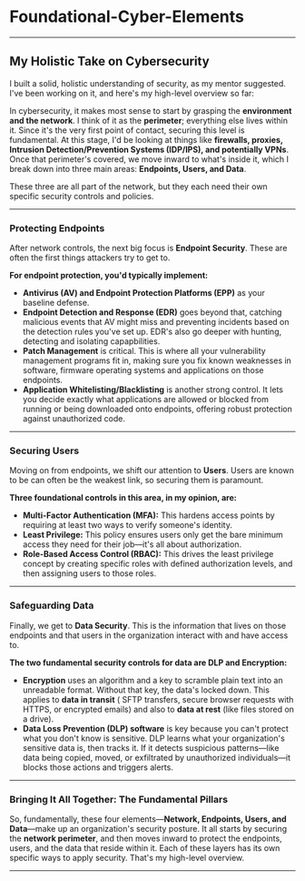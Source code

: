# Foundational-Cyber-Elements

---

## My Holistic Take on Cybersecurity

I built a solid, holistic understanding of security, as my mentor suggested. I've been working on it, and here's my high-level overview so far:

In cybersecurity, it makes most sense to start by grasping the **environment and the network**. I think of it as the **perimeter**; everything else lives within it. Since it's the very first point of contact, securing this level is fundamental. At this stage, I'd be looking at things like **firewalls, proxies, Intrusion Detection/Prevention Systems (IDP/IPS), and potentially VPNs**. Once that perimeter's covered, we move inward to what's inside it, which I break down into three main areas: **Endpoints, Users, and Data**.

These three are all part of the network, but they each need their own specific security controls and policies.

---

### Protecting Endpoints

After network controls, the next big focus is **Endpoint Security**. These are often the first things attackers try to get to.

**For endpoint protection, you'd typically implement:**

* **Antivirus (AV) and Endpoint Protection Platforms (EPP)** as your baseline defense.
* **Endpoint Detection and Response (EDR)** goes beyond that, catching malicious events that AV might miss and preventing incidents based on the detection rules you've set up. EDR's also go deeper with hunting, detecting and isolating capapbilities.
* **Patch Management** is critical. This is where all your vulnerability management programs fit in, making sure you fix known weaknesses in software, firmware operating systems and applications on those endpoints.
* **Application Whitelisting/Blacklisting** is another strong control. It lets you decide exactly what applications are allowed or blocked from running or being downloaded onto endpoints, offering robust protection against unauthorized code.

---

### Securing Users

Moving on from endpoints, we shift our attention to **Users**. Users are known to be can often be the weakest link, so securing them is paramount.

**Three foundational controls in this area, in my opinion, are:**

* **Multi-Factor Authentication (MFA):** This hardens access points by requiring at least two ways to verify someone's identity.
* **Least Privilege:** This policy ensures users only get the bare minimum access they need for their job—it's all about authorization.
* **Role-Based Access Control (RBAC):** This drives the least privilege concept by creating specific roles with defined authorization levels, and then assigning users to those roles.

---

### Safeguarding Data

Finally, we get to **Data Security**. This is the information that lives on those endpoints and that users in the organization interact with and have access to.

**The two fundamental security controls for data are DLP and Encryption:**

* **Encryption** uses an algorithm and a key to scramble plain text into an unreadable format. Without that key, the data's locked down. This applies to **data in transit** ( SFTP transfers, secure browser requests with HTTPS, or encrypted emails) and also to **data at rest** (like files stored on a drive).
* **Data Loss Prevention (DLP) software** is key because you can't protect what you don't know is sensitive. DLP learns what your organization's sensitive data is, then tracks it. If it detects suspicious patterns—like data being copied, moved, or exfiltrated by unauthorized individuals—it blocks those actions and triggers alerts.

---

### Bringing It All Together: The Fundamental Pillars

So, fundamentally, these four elements—**Network, Endpoints, Users, and Data**—make up an organization's security posture. It all starts by securing the **network perimeter**, and then moves inward to protect the endpoints, users, and the data that reside within it. Each of these layers has its own specific ways to apply security. That's my high-level overview.

---
